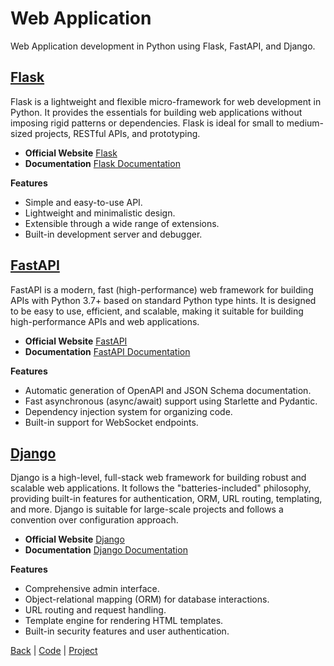 # Web Application

Web Application development in Python using Flask, FastAPI, and Django.

## [Flask](flask/flask.md)
Flask is a lightweight and flexible micro-framework for web development in Python. It provides the essentials for building web applications without imposing rigid patterns or dependencies. Flask is ideal for small to medium-sized projects, RESTful APIs, and prototyping.

- **Official Website** [Flask](https://flask.palletsprojects.com/)
- **Documentation** [Flask Documentation](https://flask.palletsprojects.com/en/2.0.x/)

**Features**
- Simple and easy-to-use API.
- Lightweight and minimalistic design.
- Extensible through a wide range of extensions.
- Built-in development server and debugger.

## [FastAPI](fastapi/fastapi.md)
FastAPI is a modern, fast (high-performance) web framework for building APIs with Python 3.7+ based on standard Python type hints. It is designed to be easy to use, efficient, and scalable, making it suitable for building high-performance APIs and web applications.

- **Official Website** [FastAPI](https://fastapi.tiangolo.com/)
- **Documentation** [FastAPI Documentation](https://fastapi.tiangolo.com/)

**Features**
- Automatic generation of OpenAPI and JSON Schema documentation.
- Fast asynchronous (async/await) support using Starlette and Pydantic.
- Dependency injection system for organizing code.
- Built-in support for WebSocket endpoints.

## [Django](django/django.md)
Django is a high-level, full-stack web framework for building robust and scalable web applications. It follows the "batteries-included" philosophy, providing built-in features for authentication, ORM, URL routing, templating, and more. Django is suitable for large-scale projects and follows a convention over configuration approach.

- **Official Website** [Django](https://www.djangoproject.com/)
- **Documentation** [Django Documentation](https://docs.djangoproject.com/en/stable/)

**Features**
- Comprehensive admin interface.
- Object-relational mapping (ORM) for database interactions.
- URL routing and request handling.
- Template engine for rendering HTML templates.
- Built-in security features and user authentication.

[Back](../python.md) | [Code](../../code.md) | [Project](project.md)